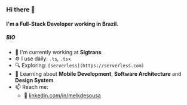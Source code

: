 ### Hi there 👋

#### I'm a Full-Stack Developer working in Brazil.

##### BIO

- 🏢 I'm currently working at **Sigtrans**
- ⚙️ I use daily: `.ts`, `.tsx`
- 🔍 Exploring: `[serverless](https://serverless.com)`
- 🌱 Learning about **Mobile Development**, **Software Architecture** and **Design System**
- 📫 Reach me:
  - 💼 [linkedin.com/in/melkdesousa](https://linkedin.com/in/melkdesousa)
<!-- 
#### Stats

[![Anurag's GitHub stats](https://github-readme-stats.vercel.app/api?username=melkdesousa&count_private=true&show_icons=true&theme=radical)](https://github.com/anuraghazra/github-readme-stats) -->
